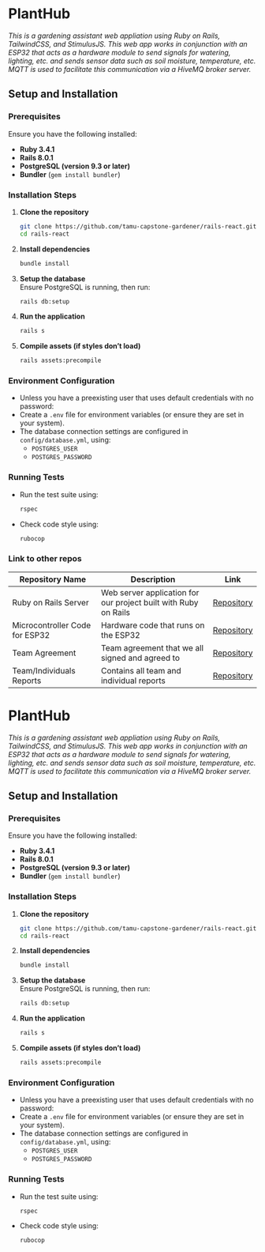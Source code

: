 # PlantHub  

_This is a gardening assistant web appliation using Ruby on Rails, TailwindCSS, and StimulusJS. This web app works in conjunction with an ESP32 that acts as a hardware module to send signals for watering, lighting, etc. and sends sensor data such as soil moisture, temperature, etc. MQTT is used to facilitate this communication via a HiveMQ broker server._  

## Setup and Installation  

### Prerequisites  
Ensure you have the following installed:  
- **Ruby 3.4.1**  
- **Rails 8.0.1**  
- **PostgreSQL (version 9.3 or later)**  
- **Bundler** (`gem install bundler`)  

### Installation Steps  

1. **Clone the repository**  
   ```sh
   git clone https://github.com/tamu-capstone-gardener/rails-react.git
   cd rails-react
   ```

2. **Install dependencies**  
   ```sh
   bundle install
   ```

3. **Setup the database**  
   Ensure PostgreSQL is running, then run:  
   ```sh
   rails db:setup
   ```

4. **Run the application**  
   ```sh
   rails s
   ```

5. **Compile assets (if styles don’t load)**  
   ```sh
   rails assets:precompile
   ```

### Environment Configuration  
- Unless you have a preexisting user that uses default credentials with no password:
- Create a `.env` file for environment variables (or ensure they are set in your system).  
- The database connection settings are configured in `config/database.yml`, using:  
  - `POSTGRES_USER`  
  - `POSTGRES_PASSWORD`  

### Running Tests  
- Run the test suite using:  
  ```sh
  rspec
  ```  
- Check code style using:  
  ```sh
  rubocop
  ```  

### Link to other repos

| Repository Name                | Description                                                   | Link                                                                 |
|--------------------------------|---------------------------------------------------------------|----------------------------------------------------------------------|
| Ruby on Rails Server           | Web server application for our project built with Ruby on Rails | [Repository](https://github.com/tamu-capstone-gardener/rails-react)   |
| Microcontroller Code for ESP32 | Hardware code that runs on the ESP32                          | [Repository](https://github.com/tamu-capstone-gardener/microcontroller)|
| Team Agreement                 | Team agreement that we all signed and agreed to               | [Repository](https://github.com/tamu-capstone-gardener/team-agreement) |
| Team/Individuals Reports       | Contains all team and individual reports                      | [Repository](https://github.com/tamu-capstone-gardener/reports)        |
# PlantHub  

_This is a gardening assistant web appliation using Ruby on Rails, TailwindCSS, and StimulusJS. This web app works in conjunction with an ESP32 that acts as a hardware module to send signals for watering, lighting, etc. and sends sensor data such as soil moisture, temperature, etc. MQTT is used to facilitate this communication via a HiveMQ broker server._  

## Setup and Installation  

### Prerequisites  
Ensure you have the following installed:  
- **Ruby 3.4.1**  
- **Rails 8.0.1**  
- **PostgreSQL (version 9.3 or later)**  
- **Bundler** (`gem install bundler`)  

### Installation Steps  

1. **Clone the repository**  
   ```sh
   git clone https://github.com/tamu-capstone-gardener/rails-react.git
   cd rails-react
   ```

2. **Install dependencies**  
   ```sh
   bundle install
   ```

3. **Setup the database**  
   Ensure PostgreSQL is running, then run:  
   ```sh
   rails db:setup
   ```

4. **Run the application**  
   ```sh
   rails s
   ```

5. **Compile assets (if styles don’t load)**  
   ```sh
   rails assets:precompile
   ```

### Environment Configuration  
- Unless you have a preexisting user that uses default credentials with no password:
- Create a `.env` file for environment variables (or ensure they are set in your system).  
- The database connection settings are configured in `config/database.yml`, using:  
  - `POSTGRES_USER`  
  - `POSTGRES_PASSWORD`  

### Running Tests  
- Run the test suite using:  
  ```sh
  rspec
  ```  
- Check code style using:  
  ```sh
  rubocop
  ```  
